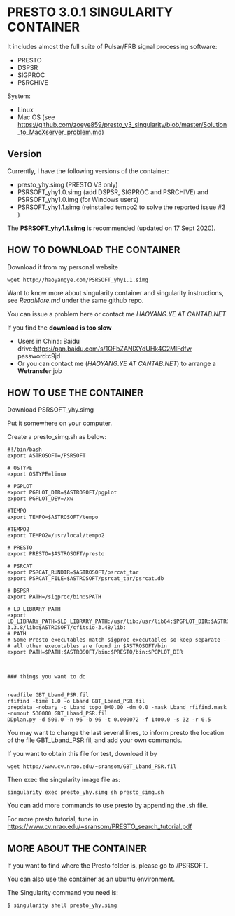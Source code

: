 # PRESTO 3.0.1 SINGULARITY CONTAINER

It includes almost the full suite of Pulsar/FRB signal processing software: 

- PRESTO
- DSPSR 
- SIGPROC
- PSRCHIVE

System:

- Linux
- Mac OS (see https://github.com/zoeye859/presto_v3_singularity/blob/master/Solution_to_MacXserver_problem.md)

## Version

Currently, I have the following versions of the container:

- presto_yhy.simg (PRESTO V3 only)
- PSRSOFT_yhy1.0.simg (add DSPSR, SIGPROC and PSRCHIVE) and PSRSOFT_yhy1.0.img (for Windows users)
- PSRSOFT_yhy1.1.simg (reinstalled tempo2 to solve the reported issue #3 )

The **PSRSOFT_yhy1.1.simg** is recommended (updated on 17 Sept 2020). 

## HOW TO DOWNLOAD THE CONTAINER

Download it from my personal website

```
wget http://haoyangye.com/PSRSOFT_yhy1.1.simg
```

Want to know more about singularity container and singularity instructions, see *ReadMore.md* under the same github repo.

You can issue a problem here or contact me *HAOYANG.YE AT CANTAB.NET*

If you find the **download is too slow**

- Users in China: Baidu drive:https://pan.baidu.com/s/1QFbZANlXYdUHk4C2MlFdfw  password:c9jd  
- Or you can contact me (*HAOYANG.YE AT CANTAB.NET*) to arrange a **Wetransfer** job


## HOW TO USE THE CONTAINER

Download PSRSOFT_yhy.simg 

Put it somewhere on your computer.

Create a presto_simg.sh as below:

```
#!/bin/bash
export ASTROSOFT=/PSRSOFT

# OSTYPE
export OSTYPE=linux

# PGPLOT
export PGPLOT_DIR=$ASTROSOFT/pgplot
export PGPLOT_DEV=/xw

#TEMPO
export TEMPO=$ASTROSOFT/tempo

#TEMPO2
export TEMPO2=/usr/local/tempo2

# PRESTO
export PRESTO=$ASTROSOFT/presto

# PSRCAT
export PSRCAT_RUNDIR=$ASTROSOFT/psrcat_tar
export PSRCAT_FILE=$ASTROSOFT/psrcat_tar/psrcat.db

# DSPSR
export PATH=/sigproc/bin:$PATH

# LD_LIBRARY_PATH
export LD_LIBRARY_PATH=$LD_LIBRARY_PATH:/usr/lib:/usr/lib64:$PGPLOT_DIR:$ASTROSOFT/lib:$PRESTO/lib:$ASTROSOFT/fftw-3.3.8/lib:$ASTROSOFT/cfitsio-3.48/lib:
# PATH
# Some Presto executables match sigproc executables so keep separate -
# all other executables are found in $ASTROSOFT/bin
export PATH=$PATH:$ASTROSOFT/bin:$PRESTO/bin:$PGPLOT_DIR



### things you want to do 


readfile GBT_Lband_PSR.fil
rfifind -time 1.0 -o Lband GBT_Lband_PSR.fil
prepdata -nobary -o Lband_topo_DM0.00 -dm 0.0 -mask Lband_rfifind.mask -numout 530000 GBT_Lband_PSR.fil
DDplan.py -d 500.0 -n 96 -b 96 -t 0.000072 -f 1400.0 -s 32 -r 0.5

```

You may want to change the last several lines, to inform presto the location of the file GBT_Lband_PSR.fil, and add your own commands.


If you want to obtain this file for test, download it by
```
wget http://www.cv.nrao.edu/~sransom/GBT_Lband_PSR.fil
```

Then exec the singularity image file as:

```
singularity exec presto_yhy.simg sh presto_simg.sh
```

You can add more commands to use presto by appending the .sh file. 

For more presto tutorial, tune in https://www.cv.nrao.edu/~sransom/PRESTO_search_tutorial.pdf


## MORE ABOUT THE CONTAINER

If you want to find where the Presto folder is, please go to /PSRSOFT.

You can also use the container as an ubuntu environment.

The Singularity command you need is:

```
$ singularity shell presto_yhy.simg

```


